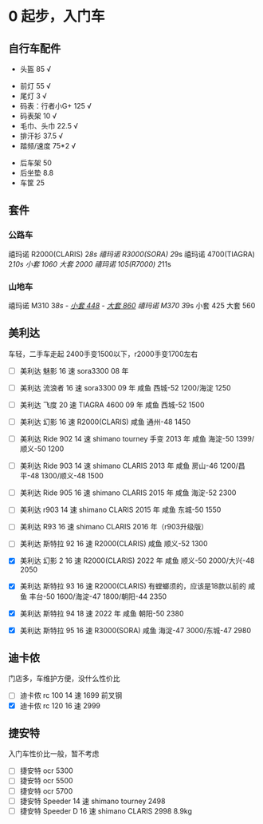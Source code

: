 # 0 起步，入门车

## 自行车配件

- 头盔 85 √
<!-- - 手机支架 10  √ -->
- 前灯 55 √
- 尾灯 3 √
- 码表：行者小G+ 125 √
- 码表架 10 √
- 毛巾、头巾 22.5 √
- 排汗衫 37.5 √
- 踏频/速度 75*2 √
<!-- - 心率带 85 -->
- 后车架 50
- 后坐垫 8.8
- 车筐 25

## 套件

### 公路车

禧玛诺 R2000(CLARIS) 2*8s
禧玛诺 R3000(SORA) 2*9s
禧玛诺 4700(TIAGRA) 2*10s 小套 1060 大套 2000
禧玛诺 105(R7000) 2*11s

### 山地车

禧玛诺 M310 3*8s
    - [小套 448](https://item.jd.com/10047143122196.html)
    - [大套 860](https://item.jd.com/10047143122198.html)
禧玛诺 M370 3*9s 小套 425 大套 560

## 美利达

车轻，二手车走起
2400手变1500以下，r2000手变1700左右

- [ ] 美利达 魅影 16 速 sora3300 08 年
- [ ] 美利达 流浪者 16 速 sora3300 09 年
      咸鱼 西城-52 1200/海淀 1250
- [ ] 美利达 飞度 20 速 TIAGRA 4600 09 年
      咸鱼 西城-52 1500
- [ ] 美利达 幻影 16 速 R2000(CLARIS)
      咸鱼 通州-48 1450
- [ ] 美利达 Ride 902 14 速 shimano tourney 手变 2013 年
      咸鱼 海淀-50 1399/顺义-50 1200
- [ ] 美利达 Ride 903 14 速 shimano CLARIS 2013 年
      咸鱼 房山-46 1200/昌平-48 1300/顺义-48 1500
- [ ] 美利达 Ride 905 16 速 shimano CLARIS 2015 年
      咸鱼 海淀-52 2300
- [ ] 美利达 r903 14 速 shimano CLARIS 2015 年
      咸鱼 东城-50 1550
- [ ] 美利达 R93 16 速 shimano CLARIS 2016 年（r903升级版）
- [ ] 美利达 斯特拉 92 16 速 R2000(CLARIS)
      咸鱼 顺义-52 1300

- [x] 美利达 幻影 2 16 速 R2000(CLARIS) 2022 年
      咸鱼 顺义-50 2000/大兴-48 2050

- [x] 美利达 斯特拉 93 16 速 R2000(CLARIS) 有螳螂须的，应该是18款以前的
      咸鱼 丰台-50 1600/海淀-47 1800/朝阳-44 2350
- [x] 美利达 斯特拉 94 18 速 2022 年
      咸鱼 朝阳-50 2380
- [x] 美利达 斯特拉 95 16 速 R3000(SORA)
      咸鱼 海淀-47 3000/东城-47 2980

## 迪卡侬

门店多，车维护方便，没什么性价比

- [ ] 迪卡侬 rc 100 14 速 1699 前叉钢
- [x] 迪卡侬 rc 120 16 速 2999

## 捷安特

入门车性价比一般，暂不考虑

- [ ] 捷安特 ocr 5300
- [ ] 捷安特 ocr 5500
- [ ] 捷安特 ocr 5700
- [ ] 捷安特 Speeder 14 速 shimano tourney 2498
- [ ] 捷安特 Speeder D 16 速 shimano CLARIS 2998 8.9kg
